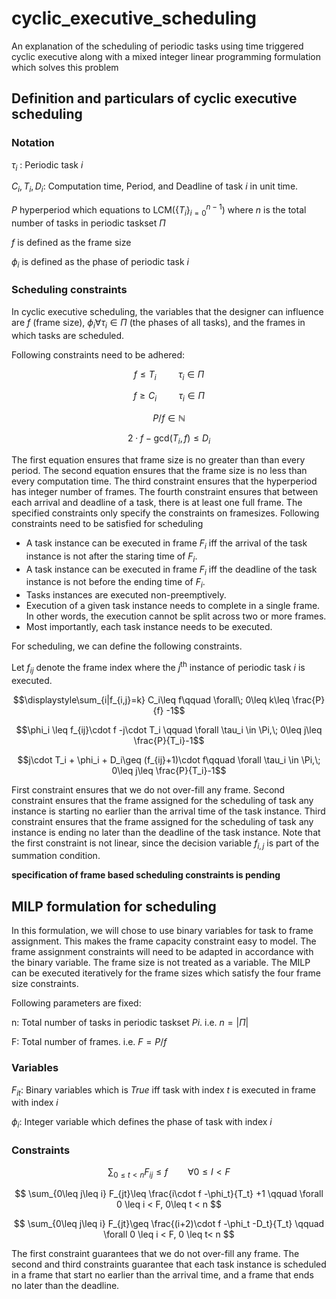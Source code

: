 # cyclic_executive_scheduling
An explanation of the scheduling of periodic tasks using time triggered cyclic executive along with a mixed integer linear programming formulation which solves this problem

## Definition and particulars of cyclic executive scheduling

### Notation

$\tau_i$ : Periodic task $i$

$C_i, T_i, D_i$: Computation time, Period, and Deadline of task $i$ in unit time.

$P$ hyperperiod which equations to $\text{LCM}(\{T_i\}_{i=0}^{n-1} )$ where $n$ is the total number of tasks in periodic taskset $\Pi$

$f$ is defined as the frame size

$\phi_i$ is defined as the phase of periodic task $i$

### Scheduling constraints

In cyclic executive scheduling, the variables that the designer can influence are $f$ (frame size), $\phi_i \forall \tau_i\in \Pi$ (the phases of all tasks), and the frames in which tasks are scheduled. 

Following constraints need to be adhered:

$$f\leq T_i \; \qquad\tau_i \in \Pi$$

$$f\geq C_i \; \qquad\tau_i \in \Pi$$

$$P/f \in \mathbb{N}$$

$$2\cdot f - \text{gcd}(T_i, f)\leq D_i  $$

The first equation ensures that frame size is no greater than than every period. The second equation ensures that the frame size is no less than every computation time. The third constraint ensures that the hyperperiod has integer number of frames. The fourth constraint ensures that between each arrival and deadline of a task, there is at least one full frame. The specified constraints only specify the constraints on framesizes. Following constraints need to be satisfied for scheduling

- A task instance can be executed in frame $F_i$ iff the arrival of the task instance is not after the staring time of $F_i$.
- A task instance can be executed in frame $F_i$ iff the deadline of the task instance is not before the ending time of $F_i$.
- Tasks instances are executed non-preemptively.
- Execution of a given task instance needs to complete in a single frame. In other words, the execution cannot be split across two or more frames.
- Most importantly, each task instance needs to be executed.

For scheduling, we can define the following constraints.

Let $f_{ij}$ denote the frame index where the $j^\text{th}$ instance of periodic task $i$ is executed.

$$\displaystyle\sum_{i|f_{i,j}=k} C_i\leq f\qquad \forall\; 0\leq k\leq \frac{P}{f} -1$$

$$\phi_i \leq f_{ij}\cdot f -j\cdot T_i \qquad \forall \tau_i \in \Pi,\; 0\leq j\leq \frac{P}{T_i}-1$$

$$j\cdot T_i + \phi_i + D_i\geq (f_{ij}+1)\cdot f\qquad \forall \tau_i \in \Pi,\; 0\leq j\leq \frac{P}{T_i}-1$$

First constraint ensures that we do not over-fill any frame. Second constraint ensures that the frame assigned for the scheduling of task any instance is starting no earlier than the arrival time of the task instance. Third constraint ensures that the frame assigned for the scheduling of task any instance is ending no later than the deadline of the task instance. Note that the first constraint is not linear, since the decision variable $f_{i,j}$ is part of the summation condition. 





**specification of frame based scheduling constraints is pending**


## MILP formulation for scheduling
In this formulation, we will chose to use binary variables for task to frame assignment. This makes the frame capacity constraint easy to model. The frame assignment constraints will need to be adapted in accordance with the binary variable. The frame size is not treated as a variable. The MILP can be executed iteratively for the frame sizes which satisfy the four frame size constraints.

Following parameters are fixed:

n: Total number of tasks in periodic taskset $Pi$. i.e. $n=|\Pi|$

F: Total number of frames. i.e. $F=P/f$

### Variables

$F_{it}$: Binary variables which is *True* iff task with index $t$ is executed in frame with index $i$

$\phi_i$: Integer variable which defines the phase of task with index $i$



### Constraints

$$ \sum_{0 \leq t < n} F_{ij}\leq f \qquad \forall 0 \leq I < F $$

$$ \sum_{0\leq j\leq i} F_{jt}\leq \frac{i\cdot f -\phi_t}{T_t} +1 \qquad \forall  0 \leq i < F,  0\leq t < n $$

$$ \sum_{0\leq j\leq i} F_{jt}\geq \frac{(i+2)\cdot f -\phi_t -D_t}{T_t} \qquad \forall  0 \leq i < F,  0 \leq t< n $$

The first constraint guarantees that we do not over-fill any frame. The second and third constraints guarantee that each task instance is scheduled in a frame that start no earlier than the arrival time, and a frame that ends no later than the deadline.



